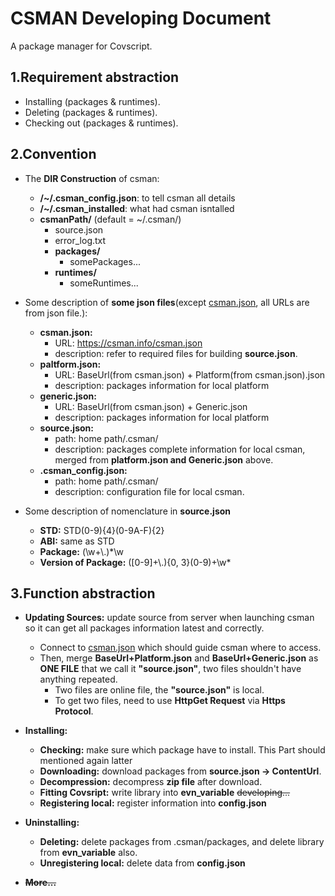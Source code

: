 # CSMAN Developing Document
A package manager for Covscript.
## 1.Requirement abstraction
+ Installing (packages & runtimes).
+ Deleting (packages & runtimes).
+ Checking out (packages & runtimes).
## 2.Convention

+ The **DIR Construction** of csman:
    
    + **/~/.csman_config.json**: to tell csman all details
    + **/~/.csman_installed**: what had csman isntalled
    + **csmanPath/** (default = ~/.csman/)  
        + source.json    
        + error_log.txt    
        + **packages/**    
            + somePackages...
        + **runtimes/**    
            + someRuntimes...    
            
+ Some description of **some json files**(except [csman.json](https://csman.info/csman.json), all URLs are from json file.):
    + **csman.json:**
        + URL: https://csman.info/csman.json
        + description: refer to required files for building **source.json**.
    + **paltform.json:**
        + URL: BaseUrl(from csman.json) + Platform(from csman.json).json
        + description: packages information for local platform
    + **generic.json:**
        + URL: BaseUrl(from csman.json) + Generic.json
        + description: packages information for local platform
    + **source.json:**
        + path: home path/.csman/
        + description: packages complete information for local csman, merged from **platform.json and Generic.json** above.
    + **.csman_config.json:**
        + path: home path/.csman/
        + description: configuration file for local csman.
+ Some description of nomenclature in **source.json**
    + **STD:**  STD\(0-9\){4}\(0-9A-F\){2}
    + **ABI:** same as STD
    + **Package:** (\w+\\.)\*\w
    + **Version of Package:** (\[0-9\]+\\.){0, 3}(0-9)+\w\*
## 3.Function abstraction
+ **Updating Sources:** update source from server when launching csman so it can get all packages information latest and correctly.
    + Connect to [csman.json](https://csman.info/csman.json) which should guide csman where to access.
    + Then, merge **BaseUrl+Platform.json** and **BaseUrl+Generic.json** as **ONE FILE** that we call it **"source.json"**, two files shouldn't have anything repeated.
        + Two files are online file, the **"source.json"** is local.
        + To get two files, need to use **HttpGet Request** via **Https Protocol**. 

+ **Installing:**  
    + **Checking:** make sure which package have to install. This Part should mentioned again latter
    + **Downloading:** download packages from **source.json -> ContentUrl**.
    + **Decompression:** decompress **zip file** after download.
    + **Fitting Covsript:** write library into **evn_variable** ~~developing...~~
    + **Registering local:** register information into **config.json** 
    
+ **Uninstalling:**
    + **Deleting:** delete packages from .csman/packages, and delete library from **evn_variable** also.
    + **Unregistering local:** delete data from **config.json**
    
+ **~~More...~~**